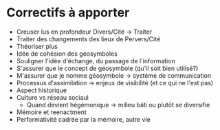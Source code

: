 # Correctifs à apporter
- Creuser lus en profondeur Divers/Cité -> Traiter
- Traiter des changements des lieux de Pervers/Cité
- Théoriser plus
- Idée de cohésion des géosymboles
- Souligner l'idée d'échange, du passage de l'information
- S'assurer que le concept de géosymbole (qu'il soit bien utilisé?)
- M'assurer que je nomme géosymbole -> système de communication
- Processus d'assimilation -> enjeux de visibilité (et ce qui ne l'est pas)
- Aspect historique
- Culture vs réseau sociaul
  - Quand devient hégémonique -> milieu bâti ou plutôt se diversifie
- Mémoire et reenactment
- Performativité cadrée par la mémoire, autre vie
